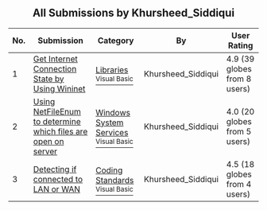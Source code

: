 ﻿<div align="center">

## All Submissions by Khursheed\_Siddiqui

</div>

No.  | Submission | Category | By   | User Rating
---- | ---------- | -------- | ---- | -----------
1 | [Get Internet Connection State by Using Wininet<br />](https://github.com/Planet-Source-Code/khursheed-siddiqui-get-internet-connection-state-by-using-wininet__1-37431) | [Libraries<br /><sup>Visual Basic</sup>](../ByCategory/libraries__1-49.md) | Khursheed\_Siddiqui | 4.9 (39 globes from 8 users)
2 | [Using NetFileEnum to determine which files are open on server<br />](https://github.com/Planet-Source-Code/khursheed-siddiqui-using-netfileenum-to-determine-which-files-are-open-on-server__1-37291) | [Windows System Services<br /><sup>Visual Basic</sup>](../ByCategory/windows-system-services__1-35.md) | Khursheed\_Siddiqui | 4.0 (20 globes from 5 users)
3 | [Detecting if connected to LAN or WAN<br />](https://github.com/Planet-Source-Code/khursheed-siddiqui-detecting-if-connected-to-lan-or-wan__1-37004) | [Coding Standards<br /><sup>Visual Basic</sup>](../ByCategory/coding-standards__1-43.md) | Khursheed\_Siddiqui | 4.5 (18 globes from 4 users)
